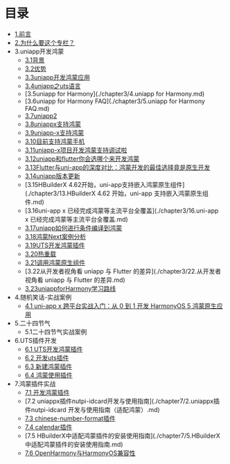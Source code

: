 # 目录

* [1.前言](README.md)
* [2.为什么要这个专栏？](./chapter2/1.为什么.md)
* 3.uniapp开发鸿蒙
  - [3.1背景](./chapter3/14.背景.md)
  - [3.2优势](./chapter3/15.优势.md)
  - [3.3uniapp开发鸿蒙应用](./chapter3/1.uniapp开发鸿蒙应用.md)
  - [3.4uniapp之uts语言](./chapter3/3.uniapp之uts语言.md)
  - [3.5uniapp for Harmony](./chapter3/4.uniapp for Harmony.md)
  - [3.6uniapp for Harmony FAQ](./chapter3/5.uniapp for Harmony FAQ.md)
  - [3.7uniapp2](./chapter3/2.uniapp2.md)
  - [3.8uniappx支持鸿蒙](./chapter3/6.uniappx支持鸿蒙.md)
  - [3.9uniapp-x支持鸿蒙](./chapter3/7.uniapp-x支持鸿蒙.md)
  - [3.10目前支持鸿蒙手机](./chapter3/8.目前支持鸿蒙手机.md)
  - [3.11uniapp-x项目开发鸿蒙支持调试啦](./chapter3/9.uniapp-x项目开发鸿蒙支持调试啦.md)
  - [3.12uniapp和flutter你会选哪个来开发鸿蒙](./chapter3/10.uniapp和flutter你会选哪个来开发鸿蒙.md)
  - [3.13Flutter与uni-app的深度对比：鸿蒙开发的最佳选择竟是原生开发](./chapter3/11.Flutter与uni-app的深度对比：鸿蒙开发的最佳选择竟是原生开发.md.md)
  - [3.14uniapp版本更新](./chapter3/12.uniapp版本更新.md)
  - [3.15HBuilderX 4.62开始，uni-app支持嵌入鸿蒙原生组件](./chapter3/13.HBuilderX 4.62 开始，uni-app 支持嵌入鸿蒙原生组件.md)
  - [3.16uni-app x 已经完成鸿蒙等主流平台全覆盖](./chapter3/16.uni-app x 已经完成鸿蒙等主流平台全覆盖.md)
  - [3.17uniapp如何进行条件编译到鸿蒙](./chapter3/17.uniapp如何进行条件编译到鸿蒙.md)
  - [3.18鸿蒙Next案例分析](./chapter3/18.鸿蒙Next案例分析.md)
  - [3.19UTS开发鸿蒙插件](./chapter3/19.UTS开发鸿蒙插件.md)
  - [3.20热重载](./chapter3/20.热重载.md)
  - [3.21调用鸿蒙原生组件](./chapter3/21.调用鸿蒙原生组件.md)
  - [3.22从开发者视角看 uniapp 与 Flutter 的差异](./chapter3/22.从开发者视角看 uniapp 与 Flutter 的差异.md)
  - [3.23uniappforHarmony学习路线](./chapter3/23.uniappforHarmony学习路线.md)
* 4.随机笑话-实战案例
  - [4.1 uni-app x 跨平台实战入门：从 0 到 1 开发 HarmonyOS 5 鸿蒙原生应用](./chapter4/1.uni-app_x跨平台实战入门：从0到1开发HarmonyOS_5鸿蒙原生应用.md)
* 5.二十四节气
  - 5.1二十四节气实战案例
* 6.UTS插件开发
  - [6.1 UTS开发鸿蒙插件](./chapter6/1.UTS开发鸿蒙插件.md)
  - [6.2 开发uts插件](./chapter6/2.开发uts插件.md)
  - [6.3 新建鸿蒙插件](./chapter6/3.新建鸿蒙插件.md)
  - [6.4 鸿蒙使用插件](./chapter6/4.鸿蒙使用插件.md)
* 7.鸿蒙插件实战
  - [7.1 开发鸿蒙插件](./chapter7/1.开发鸿蒙插件.md)
  - [7.2 uniappx插件nutpi-idcard开发与使用指南](./chapter7/2.uniappx插件nutpi-idcard 开发与使用指南（适配鸿蒙）.md)
  - [7.3 chinese-number-format插件](./chapter7/3.chinese-number-format插件.md)
  - [7.4 calendar插件](./chapter7/4.calendar插件.md)
  - [7.5 HBuilderX中适配鸿蒙插件的安装使用指南](./chapter7/5.HBuilderX 中适配鸿蒙插件的安装使用指南.md)
  - [7.6 OpenHarmony与HarmonyOS兼容性](./chapter7/OpenHarmony5.0跟华为HarmonyOS之间的应用生态兼容情况.md)

